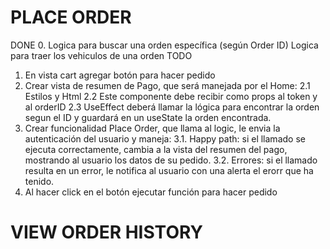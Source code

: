 # PLACE ORDER

DONE 
0. Logica para buscar una orden específica (según Order ID)
Logica para traer los vehiculos de una orden
TODO 
1. En vista cart agregar botón para hacer pedido
2. Crear vista de resumen de Pago, que será manejada por el Home:
    2.1 Estilos y Html
    2.2 Este componente debe recibir como props al token y al orderID
    2.3 UseEffect deberá llamar la lógica para encontrar la orden segun el ID y guardará en un useState la orden encontrada. 
3. Crear funcionalidad Place Order, que llama al logic, le envia la autenticación del usuario y maneja:
    3.1. Happy path: si el llamado se ejecuta correctamente, cambia a la vista del resumen del pago, mostrando al usuario los datos de su pedido.
    3.2. Errores: si el llamado resulta en un error, le notifica al usuario con una alerta el erorr que ha tenido. 
4. Al hacer click en el botón ejecutar función para hacer pedido


# VIEW ORDER HISTORY